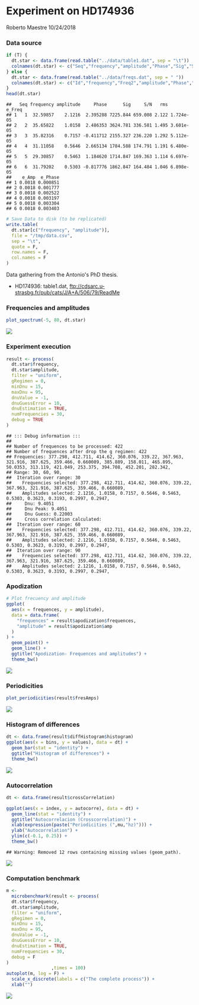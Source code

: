Experiment on HD174936
================
Roberto Maestre
10/24/2018

### Data source

``` r
if (T) {
  dt.star <- data.frame(read.table("../data/table1.dat", sep = "\t"))
  colnames(dt.star) <- c("Seq","frequency","amplitude","Phase","Sig","S/N","rms","e_Freq","e_Amp","e_Phase")
} else {
  dt.star <- data.frame(read.table("../data/freqs.dat", sep = " "))
  colnames(dt.star) <- c("Id","frequency","Freq2","amplitude","Phase","Sig", "S/N","rms", "e_Freq1","e_Amp","e_Phase")
}
head(dt.star)
```

    ##   Seq frequency amplitude     Phase      Sig     S/N   rms    e_Freq
    ## 1   1  32.59857    2.1216  2.395288 7225.844 659.008 2.122 1.724e-05
    ## 2   2  35.65822    1.0158  2.486353 3624.781 336.581 1.495 3.601e-05
    ## 3   3  35.82316    0.7157 -0.411712 2155.327 236.220 1.292 5.112e-05
    ## 4   4  31.11058    0.5646  2.665134 1784.588 174.791 1.191 6.480e-05
    ## 5   5  29.30857    0.5463  1.184620 1714.847 169.363 1.114 6.697e-05
    ## 6   6  31.79202    0.5303 -0.817776 1862.847 164.484 1.046 6.898e-05
    ##    e_Amp  e_Phase
    ## 1 0.0018 0.000851
    ## 2 0.0018 0.001777
    ## 3 0.0018 0.002522
    ## 4 0.0018 0.003197
    ## 5 0.0018 0.003304
    ## 6 0.0018 0.003403

``` r
# Save Data to disk (to be replicated)
write.table(
  dt.star[c("frequency", "amplitude")],
  file = "/tmp/data.csv",
  sep = "\t",
  quote = F,
  row.names = F,
  col.names = F
)
```

Data gathering from the Antonio's PhD thesis.

-   HD174936: table1.dat, <ftp://cdsarc.u-strasbg.fr/pub/cats/J/A+A/506/79/ReadMe>

### Frequencies and amplitudes

``` r
plot_spectrum(-5, 80, dt.star)
```

![](Experiment_-_HD174936_files/figure-markdown_github/spectrum-1.png)

### Experiment execution

``` r
result <- process(
  dt.star$frequency,
  dt.star$amplitude,
  filter = "uniform",
  gRegimen = 0,
  minDnu = 15,
  maxDnu = 95,
  dnuValue = -1,
  dnuGuessError = 10,
  dnuEstimation = TRUE,
  numFrequencies = 30,
  debug = TRUE
)
```

    ## ::: Debug information :::
    ## 
    ## Number of frequences to be processed: 422
    ## Number of frequences after drop the g regimen: 422
    ## Frequencies: 377.298, 412.711, 414.62, 360.076, 339.22, 367.963, 321.916, 387.625, 359.466, 0.660089, 385.889, 158.011, 465.895, 50.0353, 313.119, 421.049, 253.375, 394.708, 452.201, 282.342, 
    ## Range: 30, 60, 90, 
    ##  Iteration over range: 30
    ##    Frequencies selected: 377.298, 412.711, 414.62, 360.076, 339.22, 367.963, 321.916, 387.625, 359.466, 0.660089, 
    ##    Amplitudes selected: 2.1216, 1.0158, 0.7157, 0.5646, 0.5463, 0.5303, 0.3623, 0.3193, 0.2997, 0.2947, 
    ##     Dnu: 9.4051
    ##     Dnu Peak: 9.4051
    ##     Dnu Guess: 0.22003
    ##     Cross correlation calculated:
    ##  Iteration over range: 60
    ##    Frequencies selected: 377.298, 412.711, 414.62, 360.076, 339.22, 367.963, 321.916, 387.625, 359.466, 0.660089, 
    ##    Amplitudes selected: 2.1216, 1.0158, 0.7157, 0.5646, 0.5463, 0.5303, 0.3623, 0.3193, 0.2997, 0.2947, 
    ##  Iteration over range: 90
    ##    Frequencies selected: 377.298, 412.711, 414.62, 360.076, 339.22, 367.963, 321.916, 387.625, 359.466, 0.660089, 
    ##    Amplitudes selected: 2.1216, 1.0158, 0.7157, 0.5646, 0.5463, 0.5303, 0.3623, 0.3193, 0.2997, 0.2947,

### Apodization

``` r
# Plot frecuency and amplitude
ggplot(
  aes(x = frequences, y = amplitude),
  data = data.frame(
    "frequences" = result$apodization$frequences,
    "amplitude" = result$apodization$amp
  )
) +
  geom_point() +
  geom_line() +
  ggtitle("Apodization- Frequences and amplitudes") +
  theme_bw()
```

![](Experiment_-_HD174936_files/figure-markdown_github/freqs-1.png)

### Periodicities

``` r
plot_periodicities(result$fresAmps)
```

![](Experiment_-_HD174936_files/figure-markdown_github/periods-1.png)

### Histogram of differences

``` r
dt <- data.frame(result$diffHistogram$histogram)
ggplot(aes(x = bins, y = values), data = dt) +
  geom_bar(stat = "identity") +
  ggtitle("Histogram of differences") +
  theme_bw()
```

![](Experiment_-_HD174936_files/figure-markdown_github/differences-1.png)

### Autocorrelation

``` r
dt <- data.frame(result$crossCorrelation)

ggplot(aes(x = index, y = autocorre), data = dt) +
  geom_line(stat = "identity") +
  ggtitle("Autocorrelacion (Crosscorrelation)") +
  xlab(expression(paste("Periodicities (",mu,"hz)"))) +
  ylab("Autocorrelation") +
  ylim(c(-0.1, 0.25)) +
  theme_bw()
```

    ## Warning: Removed 12 rows containing missing values (geom_path).

![](Experiment_-_HD174936_files/figure-markdown_github/autocor-1.png)

### Computation benchmark

``` r
m <-
  microbenchmark(result <- process(
  dt.star$frequency,
  dt.star$amplitude,
  filter = "uniform",
  gRegimen = 0,
  minDnu = 15,
  maxDnu = 95,
  dnuValue = -1,
  dnuGuessError = 10,
  dnuEstimation = TRUE,
  numFrequencies = 30,
  debug = F
)
                 ,times = 100)
autoplot(m, log = F) +
  scale_x_discrete(labels = c("The complete process")) +
  xlab("")
```

![](Experiment_-_HD174936_files/figure-markdown_github/benchmark-1.png)
